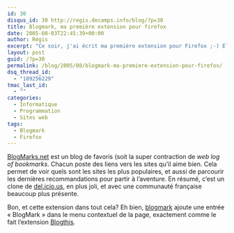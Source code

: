 ```yaml
---
id: 30
disqus_id: 30 http://regis.decamps.info/blog/?p=30
title: Blogmark, ma première extension pour firefox
date: 2005-08-03T22:45:39+00:00
author: Régis
excerpt: "Ce soir, j'ai écrit ma première extension pour Firefox ;-) Elle est tellement simple, que j'ai du mal à comprendre pourquoi j'ai mis trois heures à la faire..."
layout: post
guid: /?p=30
permalink: /blog/2005/08/blogmark-ma-premiere-extension-pour-firefox/
dsq_thread_id:
  - "189256229"
tmac_last_id:
  - ""
categories:
  - Informatique
  - Programmation
  - Sites web
tags:
  - Blogmark
  - Firefox
---
```

[BlogMarks.net](http://www.blogmarks.net/) est un blog de favoris (soit la super contraction de _web log of bookmarks_. Chacun poste des liens vers les sites qu’il aime bien. Cela permet de voir quels sont les sites les plus populaires, et aussi de parcourir les dernières recommandations pour partir à l’aventure. En résumé, c’est un clone de [del.icio.us](http://del.icio.us/), en plus joli, et avec une communauté française beaucoup plus présente.

Bon, et cette extension dans tout cela? Eh bien, [blogmark](http://regis.decamps.free.fr/firefox/blogmark/blogmark.xpi) ajoute une entrée « BlogMark » dans le menu contextuel de la page, exactement comme le fait l’extension [Blogthis](http://extensionroom.mozdev.org/more-info/blogthis).
